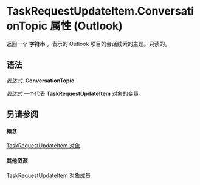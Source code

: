 
# TaskRequestUpdateItem.ConversationTopic 属性 (Outlook)

返回一个 **字符串** ，表示的 Outlook 项目的会话线索的主题。只读的。


## 语法

 _表达式_. **ConversationTopic**

 _表达式_ 一个代表 **TaskRequestUpdateItem** 对象的变量。


## 另请参阅


#### 概念


[TaskRequestUpdateItem 对象](5bc407fe-b3f6-3e46-8b91-e2ed96292cec.md)
#### 其他资源


[TaskRequestUpdateItem 对象成员](f4a396b3-c2f7-68a7-efa7-877328a7fc21.md)